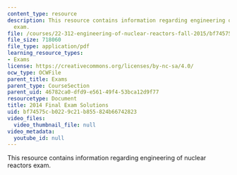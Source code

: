 ```yaml
---
content_type: resource
description: This resource contains information regarding engineering of nuclear reactors
  exam.
file: /courses/22-312-engineering-of-nuclear-reactors-fall-2015/bf74575cb0229c21b855824b66742823_MIT22_312F15_final_2014Sol.pdf
file_size: 718060
file_type: application/pdf
learning_resource_types:
- Exams
license: https://creativecommons.org/licenses/by-nc-sa/4.0/
ocw_type: OCWFile
parent_title: Exams
parent_type: CourseSection
parent_uid: 46782ca0-dfd9-e561-49f4-53bca12d9f77
resourcetype: Document
title: 2014 Final Exam Solutions
uid: bf74575c-b022-9c21-b855-824b66742823
video_files:
  video_thumbnail_file: null
video_metadata:
  youtube_id: null
---
```

This resource contains information regarding engineering of nuclear reactors exam.